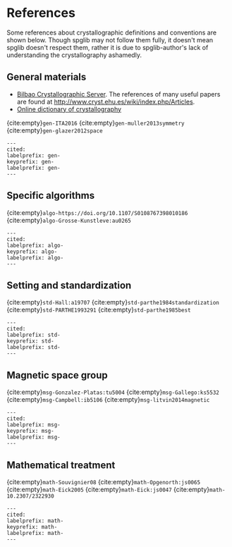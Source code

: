 # References

Some references about crystallographic definitions and conventions are
shown below. Though spglib may not follow them fully, it doesn't mean
spglib doesn't respect them, rather it is due to spglib-author's lack of
understanding the crystallography ashamedly.

## General materials

- [Bilbao Crystallographic Server](http://www.cryst.ehu.es/). The
  references of many useful papers are found at
  <http://www.cryst.ehu.es/wiki/index.php/Articles>.
- [Online dictionary of crystallography](http://reference.iucr.org/dictionary/)

{cite:empty}`gen-ITA2016`
{cite:empty}`gen-muller2013symmetry`
{cite:empty}`gen-glazer2012space`

```{bibliography}
---
cited:
labelprefix: gen-
keyprefix: gen-
labelprefix: gen-
---
```

## Specific algorithms

{cite:empty}`algo-https://doi.org/10.1107/S0108767398010186`
{cite:empty}`algo-Grosse-Kunstleve:au0265`

```{bibliography}
---
cited:
labelprefix: algo-
keyprefix: algo-
labelprefix: algo-
---
```

## Setting and standardization

{cite:empty}`std-Hall:a19707`
{cite:empty}`std-parthe1984standardization`
{cite:empty}`std-PARTHE1993291`
{cite:empty}`std-parthe1985best`

```{bibliography}
---
cited:
labelprefix: std-
keyprefix: std-
labelprefix: std-
---
```

## Magnetic space group

{cite:empty}`msg-Gonzalez-Platas:tu5004`
{cite:empty}`msg-Gallego:ks5532`
{cite:empty}`msg-Campbell:ib5106`
{cite:empty}`msg-litvin2014magnetic`

```{bibliography}
---
cited:
labelprefix: msg-
keyprefix: msg-
labelprefix: msg-
---
```

## Mathematical treatment

{cite:empty}`math-Souvignier08`
{cite:empty}`math-Opgenorth:js0065`
{cite:empty}`math-Eick2005`
{cite:empty}`math-Eick:js0047`
{cite:empty}`math-10.2307/2322930`

```{bibliography}
---
cited:
labelprefix: math-
keyprefix: math-
labelprefix: math-
---
```
